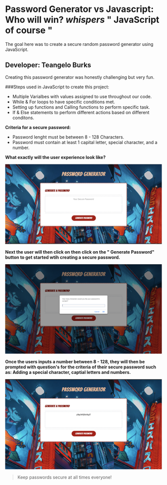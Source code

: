 # Password Generator vs Javascript: Who will win? *whispers* " JavaScript of course "

The goal here was to create a secure random password generator using JavaScript.
## Developer: Teangelo Burks

Creating this password generator was honestly challenging but very fun.

###Steps used in JavaScript to create this project:
* Multiple Varialbes with values assigned to use throughout our code.
* While & For loops to have specific conditions met.
* Setting up functions and Calling functions to perform specific task.
* If & Else statements to perform different actions based on different conditons.

**Criteria for a secure password:**

* Password lenght must be between 8 - 128 Characters.
* Password must contain at least 1 capital letter, special character, and a number.

**What exactly will the user experience look like?**

![Password Generator Interface](/images/Screenshot1.jpeg)

**Next the user will then click on then click on the " Generate Password" button to get started wtih creating a secure password.**

![Generate Password Button Prompt](/images/screenshot2.png)

**Once the users inputs a number between 8 - 128, they will then be prompted with question's for the criteria of their secure password such as: Adding a special character, captial letters and numbers.**

![Random Password that was generated](/images/screenshot3.png)
>Keep passwords secure at all times everyone!